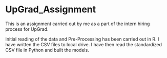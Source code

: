 # UpGrad_Assignment
This is an assignment carried out by me as a part of the intern hiring process for UpGrad. 

Initial reading of the data and Pre-Processing has been carried out in R. I have written the CSV files to local drive. 
I have then read the standardized CSV file in Python and built the models. 
